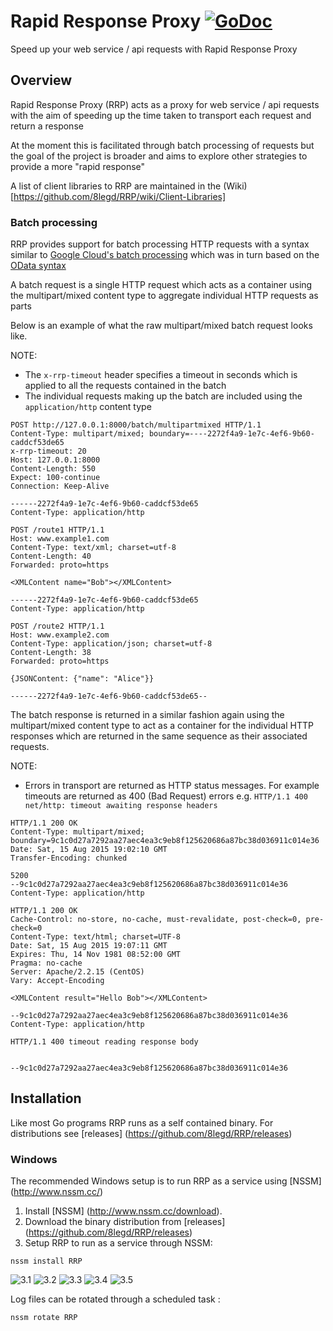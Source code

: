 # Rapid Response Proxy [![GoDoc](http://img.shields.io/badge/go-documentation-blue.svg?style=flat-square)](http://godoc.org/github.com/8legd/RRP)

Speed up your web service / api requests with Rapid Response Proxy

## Overview

Rapid Response Proxy (RRP) acts as a proxy for web service / api requests with the aim of speeding up the time taken to transport each request and return a response

At the moment this is facilitated through batch processing of requests but the goal of the project is broader and aims to explore other strategies to provide a more "rapid response"

A list of client libraries to RRP are maintained in the (Wiki) [https://github.com/8legd/RRP/wiki/Client-Libraries]

### Batch processing

RRP provides support for batch processing HTTP requests with a syntax similar to [Google Cloud's batch processing](https://cloud.google.com/storage/docs/json_api/v1/how-tos/batch) which was in turn based on the [OData syntax](http://www.odata.org/documentation/odata-version-3-0/batch-processing/)

A batch request is a single HTTP request which acts as a container using the multipart/mixed content type to aggregate individual HTTP requests as parts

Below is an example of what the raw multipart/mixed batch request looks like.

NOTE:
  * The `x-rrp-timeout` header specifies a timeout in seconds which is applied to all the requests contained in the batch
  * The individual requests making up the batch are included using the `application/http` content type

```
POST http://127.0.0.1:8000/batch/multipartmixed HTTP/1.1
Content-Type: multipart/mixed; boundary=----2272f4a9-1e7c-4ef6-9b60-caddcf53de65
x-rrp-timeout: 20
Host: 127.0.0.1:8000
Content-Length: 550
Expect: 100-continue
Connection: Keep-Alive

------2272f4a9-1e7c-4ef6-9b60-caddcf53de65
Content-Type: application/http

POST /route1 HTTP/1.1
Host: www.example1.com
Content-Type: text/xml; charset=utf-8
Content-Length: 40
Forwarded: proto=https

<XMLContent name="Bob"></XMLContent>

------2272f4a9-1e7c-4ef6-9b60-caddcf53de65
Content-Type: application/http

POST /route2 HTTP/1.1
Host: www.example2.com
Content-Type: application/json; charset=utf-8
Content-Length: 38
Forwarded: proto=https

{JSONContent: {"name": "Alice"}}

------2272f4a9-1e7c-4ef6-9b60-caddcf53de65--
```

The batch response is returned in a similar fashion again using the multipart/mixed content type to act as a container for the individual HTTP responses which are returned in the same sequence as their associated requests.

NOTE:
  * Errors in transport are returned as HTTP status messages. For example timeouts are returned as 400 (Bad Request) errors e.g. `HTTP/1.1 400 net/http: timeout awaiting response headers`

```
HTTP/1.1 200 OK
Content-Type: multipart/mixed; boundary=9c1c0d27a7292aa27aec4ea3c9eb8f125620686a87bc38d036911c014e36
Date: Sat, 15 Aug 2015 19:02:10 GMT
Transfer-Encoding: chunked

5200
--9c1c0d27a7292aa27aec4ea3c9eb8f125620686a87bc38d036911c014e36
Content-Type: application/http

HTTP/1.1 200 OK
Cache-Control: no-store, no-cache, must-revalidate, post-check=0, pre-check=0
Content-Type: text/html; charset=UTF-8
Date: Sat, 15 Aug 2015 19:07:11 GMT
Expires: Thu, 14 Nov 1981 08:52:00 GMT
Pragma: no-cache
Server: Apache/2.2.15 (CentOS)
Vary: Accept-Encoding

<XMLContent result="Hello Bob"></XMLContent>

--9c1c0d27a7292aa27aec4ea3c9eb8f125620686a87bc38d036911c014e36
Content-Type: application/http

HTTP/1.1 400 timeout reading response body


--9c1c0d27a7292aa27aec4ea3c9eb8f125620686a87bc38d036911c014e36
```

## Installation
Like most Go programs RRP runs as a self contained binary. For distributions see [releases] (https://github.com/8legd/RRP/releases)

### Windows
The recommended Windows setup is to run RRP as a service using [NSSM] (http://www.nssm.cc/)

1. Install [NSSM] (http://www.nssm.cc/download).
2. Download the binary distribution from [releases] (https://github.com/8legd/RRP/releases)
3. Setup RRP to run as a service through NSSM:

`nssm install RRP`

![3.1](http://d2jyigzo9dzbko.cloudfront.net/8legd/RRP/doc/nssm/1.jpg)
![3.2](http://d2jyigzo9dzbko.cloudfront.net/8legd/RRP/doc/nssm/2.jpg)
![3.3](http://d2jyigzo9dzbko.cloudfront.net/8legd/RRP/doc/nssm/3.jpg)
![3.4](http://d2jyigzo9dzbko.cloudfront.net/8legd/RRP/doc/nssm/4.jpg)
![3.5](http://d2jyigzo9dzbko.cloudfront.net/8legd/RRP/doc/nssm/5.jpg)

Log files can be rotated through a scheduled task :

`nssm rotate RRP`
